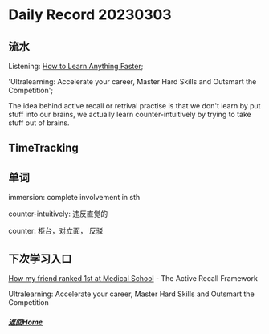 
Daily Record 20230303
=====================

## 流水

Listening: [How to Learn Anything Faster](https://www.youtube.com/watch?v=unityETmypk&ab_channel=AliAbdaal);

'Ultralearning: Accelerate your career, Master Hard Skills and Outsmart the Competition';

The idea behind active recall or retrival practise is that we don't learn by put stuff into our brains, we actually learn counter-intuitively by trying to take stuff out of brains.



## TimeTracking



## 单词

immersion: complete involvement in sth

counter-intuitively: 违反直觉的

counter: 柜台，对立面， 反驳

## 下次学习入口

[How my friend ranked 1st at Medical School](https://www.youtube.com/watch?v=fDbxPVn02VU&ab_channel=AliAbdaal) - The Active Recall Framework

Ultralearning: Accelerate your career, Master Hard Skills and Outsmart the Competition

##### [返回Home](../../../README.md)


